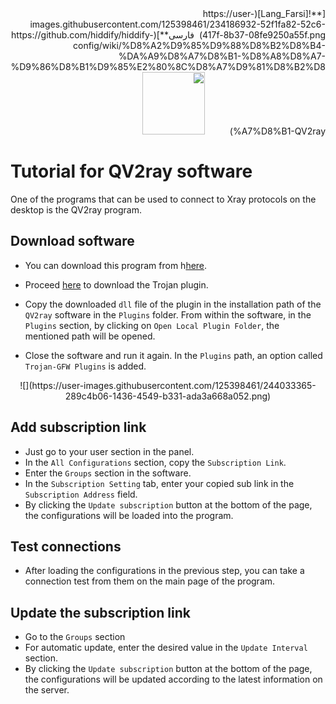 <div dir="rtl" markdown=1>
[**![Lang_Farsi](https://user-images.githubusercontent.com/125398461/234186932-52f1fa82-52c6-417f-8b37-08fe9250a55f.png) &nbsp;فارسی**](https://github.com/hiddify/hiddify-config/wiki/%D8%A2%D9%85%D9%88%D8%B2%D8%B4-%DA%A9%D8%A7%D8%B1-%D8%A8%D8%A7-%D9%86%D8%B1%D9%85%E2%80%8C%D8%A7%D9%81%D8%B2%D8%A7%D8%B1-QV2ray)&nbsp;&nbsp;&nbsp;&nbsp;&nbsp;&nbsp;&nbsp;&nbsp;&nbsp;&nbsp;<a href="https://github.com/hiddify/hiddify-config/wiki/All-tutorials-and-videos"><img width="100" src="https://github.com/hiddify/hiddify-config/assets/125398461/8ac5b906-105c-4b98-acf5-0e12e39e33f6" /></a>
</div>



# Tutorial for QV2ray software
One of the programs that can be used to connect to Xray protocols on the desktop is the QV2ray program.

## Download software
- You can download this program from h[here](https://github.com/Qv2ray/Qv2ray/releases).

- Proceed [here](https://github.com/Qv2ray/QvPlugin-Trojan/releases) to download the Trojan plugin.

- Copy the downloaded `dll` file of the plugin in the installation path of the `QV2ray` software in the `Plugins` folder. From within the software, in the `Plugins` section, by clicking on `Open Local Plugin Folder`, the mentioned path will be opened.

- Close the software and run it again. In the `Plugins` path, an option called `Trojan-GFW Plugins` is added.

<div align=center markdown=1>
![](https://user-images.githubusercontent.com/125398461/244033365-289c4b06-1436-4549-b331-ada3a668a052.png)
</div>

## Add subscription link

- Just go to your user section in the panel.
- In the `All Configurations` section, copy the `Subscription Link`.
- Enter the `Groups` section in the software.
- In the `Subscription Setting` tab, enter your copied sub link in the `Subscription Address` field.
- By clicking the `Update subscription` button at the bottom of the page, the configurations will be loaded into the program.

## Test connections

- After loading the configurations in the previous step, you can take a connection test from them on the main page of the program.

## Update the subscription link

- Go to the `Groups` section
- For automatic update, enter the desired value in the `Update Interval` section.
- By clicking the `Update subscription` button at the bottom of the page, the configurations will be updated according to the latest information on the server.